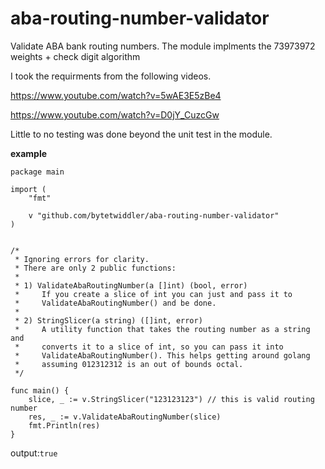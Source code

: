 # aba-routing-number-validator
Validate ABA bank routing numbers. The module implments the 73973972 weights + check digit algorithm

I took the requirments from the following videos.

https://www.youtube.com/watch?v=5wAE3E5zBe4

https://www.youtube.com/watch?v=D0jY_CuzcGw


Little to no testing was done beyond the unit test in the module. 

**example**
```
package main

import (
	"fmt"

	v "github.com/bytetwiddler/aba-routing-number-validator"
)


/* 
 * Ignoring errors for clarity.
 * There are only 2 public functions:
 *
 * 1) ValidateAbaRoutingNumber(a []int) (bool, error)
 *     If you create a slice of int you can just and pass it to
 *     ValidateAbaRoutingNumber() and be done.
 *
 * 2) StringSlicer(a string) ([]int, error) 
 *     A utility function that takes the routing number as a string and 
 *     converts it to a slice of int, so you can pass it into 
 *     ValidateAbaRoutingNumber(). This helps getting around golang 
 *     assuming 012312312 is an out of bounds octal.
 */ 
 
func main() {
	slice, _ := v.StringSlicer("123123123") // this is valid routing number
	res, _ := v.ValidateAbaRoutingNumber(slice)
	fmt.Println(res)
}
```
output:```true```
